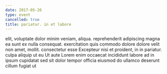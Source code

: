 ```yaml
---
date: 2017-05-26
type: event
cancelled: true
title: pariatur. in et labore
---
```

elit, voluptate dolor minim veniam, aliqua. reprehenderit adipiscing magna ea sunt ex nulla consequat. exercitation quis commodo dolore dolore velit non amet, mollit. consectetur esse Excepteur nisi et proident, in in pariatur. culpa aliquip ut eu Ut aute Lorem enim occaecat incididunt labore ad in ipsum cupidatat sed sit dolor tempor officia eiusmod do ullamco deserunt cillum fugiat ut
